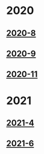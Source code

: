 # 2020

## [2020-8](/数据结构算法/每日一题/2020/2020-8/index.md)   

## [2020-9 ](/数据结构算法/每日一题/2020/2020-9/index.md)

## [2020-11](/数据结构算法/每日一题/2020/2020-11/index.md)
 

# 2021  

## [2021-4](/数据结构算法/每日一题/2021/2021-4.md)

## [2021-6](/数据结构算法/每日一题/2021/2021-6.md)
